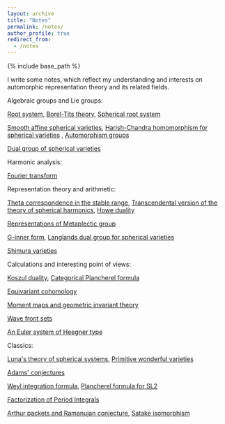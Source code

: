 ```yaml
---
layout: archive
title: "Notes"
permalink: /notes/
author_profile: true
redirect_from:
  - /notes
---
```


{% include base_path %}

I write some notes, which reflect my understanding and interests on automorphic representation theory and its related fields. 

Algebraic groups and Lie groups:

[Root system](https://glucklichrui.github.io/files/Root_system.pdf), [Borel-Tits theory](https://glucklichrui.github.io/files/Borel_Tits_theory.pdf), [Spherical root system](https://glucklichrui.github.io/files/Spherical_root_system.pdf)


[Smooth affine spherical varieties](https://glucklichrui.github.io/files/smooth_affine.pdf), [Harish-Chandra homomorphism for spherical varieties](https://glucklichrui.github.io/files/Harish_Chandra_homomorphism.pdf) , [Automorphism groups](https://glucklichrui.github.io/files/Automorphism_groups.pdf)


[Dual group of spherical varieties](https://glucklichrui.github.io/files/Dual_group.pdf)


Harmonic analysis: 

[Fourier transform](https://glucklichrui.github.io/files/Fourier_transform.pdf)


Representation theory and arithmetic:

[Theta correspondence in the stable range](https://glucklichrui.github.io/files/Theta_stable.pdf), [Transcendental version of the theory of spherical harmonics](https://glucklichrui.github.io/files/spherical_harmonics.pdf), [Howe duality](https://glucklichrui.github.io/files/Howe_duality.pdf)


[Representations of Metaplectic group](https://glucklichrui.github.io/files/Metaplectic_group.pdf)


[G-inner form](https://glucklichrui.github.io/files/Geometric_cocycle.pdf), [Langlands dual group for spherical varieties](https://glucklichrui.github.io/files/Dual_group.pdf)



[Shimura varieties](https://glucklichrui.github.io/files/Shimura_varieties.pdf) 


Calculations and interesting point of views:   

[Koszul duality](https://glucklichrui.github.io/files/Koszul_duality.pdf), [Categorical Plancherel formula](https://glucklichrui.github.io/files/Categorical_Plancherel_formula.pdf)


[Equivariant cohomology](https://glucklichrui.github.io/files/Equivariant_cohomology.pdf)


[Moment maps and geometric invariant theory](https://glucklichrui.github.io/files/moment_maps.pdf)


[Wave front sets](https://glucklichrui.github.io/files/Wave_front_sets.pdf) 


[An Euler system of Heegner type](https://glucklichrui.github.io/files/Euler_Heegner.pdf) 


Classics: 

[Luna's theory of spherical systems](https://glucklichrui.github.io/files/Spherical_system.pdf), [Primitive wonderful varieties](https://glucklichrui.github.io/files/Primitive_wonderful_varieties.pdf)


[Adams' conjectures](https://glucklichrui.github.io/files/dual_pairs.pdf)


[Weyl integration formula](https://glucklichrui.github.io/files/Weyl_integration_formula.pdf), [Plancherel formula for SL2](https://glucklichrui.github.io/files/Plancherel_formula.pdf)


[Factorization of Period Integrals](https://glucklichrui.github.io/files/Factorization.pdf) 


[Arthur packets and Ramanujan conjecture](https://glucklichrui.github.io/files/Shahidi.pdf), [Satake isomorphism](https://glucklichrui.github.io/files/Satake.pdf)






